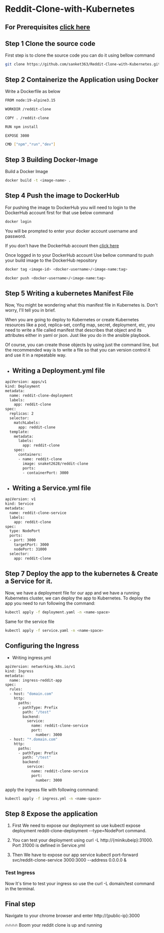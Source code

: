 # Reddit-Clone-with-Kubernetes

## For Prerequisites [click here](https://trainwithshubham.hashnode.dev/prerequisite-for-deployment-of-a-reddit-copy-on-kubernetes-with-ingress-enabled)

## Step 1 Clone the source code

First step is to clone the source code you can do it using bellow command

```bash
git clone https://github.com/sanket363/Reddit-Clone-with-Kubernetes.git
```

## Step 2 Containerize the Application using Docker

Write a Dockerfile as below

```bash
FROM node:19-alpine3.15

WORKDIR /reddit-clone

COPY . /reddit-clone

RUN npm install 

EXPOSE 3000

CMD ["npm","run","dev"]
```

## Step 3 Building Docker-Image

Build a Docker Image

```bash
docker build -t <image-name> .
```

## Step 4 Push the image to DockerHub

For pushing the image to DockerHub you will need to login to the DockerHub account first for that use below command

```bash
docker login
```

You will be prompted to enter your docker account username and password.

If you don't have the DockerHub account then [click here](https://hub.docker.com/)

Once logged in to your DockerHub account
Use bellow command to push your build image to the DockerHub repository

```bash
docker tag <image-id> <docker-username>/<image-name:tag>

docker push <docker-username>/<image-name:tag>
```

## Step 5 Writing a kubernetes Manifest File

Now, You might be wondering what this manifest file in Kubernetes is. Don't worry, I'll tell you in brief.

When you are going to deploy to Kubernetes or create Kubernetes resources like a pod, replica-set, config map, secret, deployment, etc, you need to write a file called manifest that describes that object and its attributes either in yaml or json. Just like you do in the ansible playbook.

Of course, you can create those objects by using just the command line, but the recommended way is to write a file so that you can version control it and use it in a repeatable way.

- ## Writing a Deployment.yml file

```bash
apiVersion: apps/v1
kind: Deployment
metadata:
  name: reddit-clone-deployment
  labels:
    app: reddit-clone
spec:
  replicas: 2
  selector:
    matchLabels:
      app: reddit-clone
  template:
    metadata:
      labels:
        app: reddit-clone
    spec:
      containers:
      - name: reddit-clone
        image: snaket2628/reddit-clone
        ports:
        - containerPort: 3000
```

- ## Writing a Service.yml file

```bash
apiVersion: v1
kind: Service
metadata:
  name: reddit-clone-service
  labels:
    app: reddit-clone
spec:
  type: NodePort
  ports:
  - port: 3000
    targetPort: 3000
    nodePort: 31000
  selector:
    app: reddit-clone
```

## Step 7 Deploy the app to the kubernetes & Create a Service for it.

Now, we have a deployment file for our app and we have a running Kubernetes cluster, we can deploy the app to Kubernetes. To deploy the app you need to run following the command:

```bash
kubectl apply -f deployment.yaml -n <name-space>
```

Same for the service file

```bash
kubectl apply -f service.yaml -n <name-space>
```

## Configuring the Ingress

- Writing ingress.yml

```bash
apiVersion: networking.k8s.io/v1
kind: Ingress
metadata:
  name: ingress-reddit-app
spec:
  rules:
  - host: "domain.com"
    http:
      paths:
      - pathType: Prefix
        path: "/test"
        backend:
          service:
            name: reddit-clone-service
            port:
              number: 3000
  - host: "*.domain.com"
    http:
      paths:
      - pathType: Prefix
        path: "/test"
        backend:
          service:
            name: reddit-clone-service
            port:
              number: 3000
```

apply the ingress file with following command:

```bash
kubectl apply -f ingress.yml -n <name-space>
```

## Step 8 Expose the application

1. First We need to expose our deployment so use kubectl expose deployment reddit-clone-deployment --type=NodePort command.

2. You can test your deployment using curl -L http://{minikubeip}:31000. Port 31000 is defined in Service.yml

3. Then We have to expose our app service kubectl port-forward svc/reddit-clone-service 3000:3000 --address 0.0.0.0 &

### Test Ingress

Now It's time to test your ingress so use the curl -L domain/test command in the terminal.

## Final step 

Navigate to your chrome browser and enter http://{public-ip}:3000

🔥🔥🔥🔥 Boom your reddit clone is up and running 
